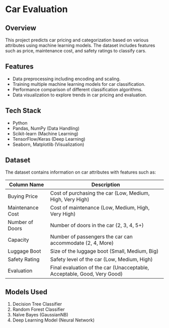 # Car Evaluation

## Overview
This project predicts car pricing and categorization based on various attributes using machine learning models. The dataset includes features such as price, maintenance cost, and safety ratings to classify cars.

## Features
- Data preprocessing including encoding and scaling.
- Training multiple machine learning models for car classification.
- Performance comparison of different classification algorithms.
- Data visualization to explore trends in car pricing and evaluation.

## Tech Stack
- Python
- Pandas, NumPy (Data Handling)
- Scikit-learn (Machine Learning)
- TensorFlow/Keras (Deep Learning)
- Seaborn, Matplotlib (Visualization)

## Dataset
The dataset contains information on car attributes with features such as:

| Column Name  | Description |
|-------------|-------------|
| Buying Price | Cost of purchasing the car (Low, Medium, High, Very High) |
| Maintenance Cost | Cost of maintenance (Low, Medium, High, Very High) |
| Number of Doors | Number of doors in the car (2, 3, 4, 5+) |
| Capacity | Number of passengers the car can accommodate (2, 4, More) |
| Luggage Boot | Size of the luggage boot (Small, Medium, Big) |
| Safety Rating | Safety level of the car (Low, Medium, High) |
| Evaluation | Final evaluation of the car (Unacceptable, Acceptable, Good, Very Good) |

## Models Used
1. Decision Tree Classifier
2. Random Forest Classifier
3. Naïve Bayes (GaussianNB)
4. Deep Learning Model (Neural Network)
